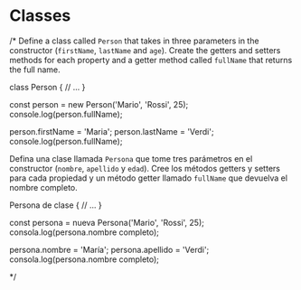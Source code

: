 # Classes
/*
Define a class called `Person` that takes in three parameters in the constructor (`firstName`, `lastName` and `age`). Create the getters and setters methods for each property and a getter method called `fullName` that returns the full name.

class Person {
// ...
}

const person = new Person('Mario', 'Rossi', 25);
console.log(person.fullName);

person.firstName = 'Maria';
person.lastName = 'Verdi';
console.log(person.fullName);


Defina una clase llamada `Persona` que tome tres parámetros en el constructor (`nombre`, `apellido` y `edad`). Cree los métodos getters y setters para cada propiedad y un método getter llamado `fullName` que devuelva el nombre completo.

Persona de clase {
// ...
}

const persona = nueva Persona('Mario', 'Rossi', 25);
consola.log(persona.nombre completo);

persona.nombre = 'María';
persona.apellido = 'Verdi';
consola.log(persona.nombre completo); 



*/
